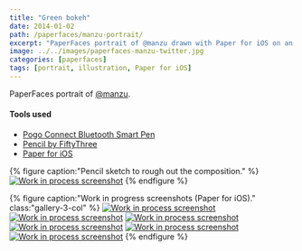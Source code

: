 ```yaml
---
title: "Green bokeh"
date: 2014-01-02
path: /paperfaces/manzu-portrait/
excerpt: "PaperFaces portrait of @manzu drawn with Paper for iOS on an iPad."
image: ../../images/paperfaces-manzu-twitter.jpg
categories: [paperfaces]
tags: [portrait, illustration, Paper for iOS]
---
```


PaperFaces portrait of [@manzu](https://twitter.com/manzu).

#### Tools used

- [Pogo Connect Bluetooth Smart Pen](https://www.amazon.com/gp/product/B009K448L4/ref=as_li_ss_tl?ie=UTF8&camp=1789&creative=390957&creativeASIN=B009K448L4&linkCode=as2&tag=mademist-20)
- [Pencil by FiftyThree](https://www.amazon.com/FiftyThree-Digital-Stylus-Pencil-iPhone/dp/B01JJBUYR4/ref=as_li_ss_tl?keywords=pencil+53&qid=1550586265&s=gateway&sr=8-3&linkCode=ll1&tag=mademist-20&linkId=0134793cb840affff60f2e45a7f64678&language=en_US)
- [Paper for iOS](https://paper.bywetransfer.com/)

{% figure caption:"Pencil sketch to rough out the composition." %}
[![Work in process screenshot](../../images/paperfaces-manzu-process-1-750.jpg)](../../images/paperfaces-manzu-process-1-lg.jpg)
{% endfigure %}

{% figure caption:"Work in progress screenshots (Paper for iOS)." class:"gallery-3-col" %}
[![Work in process screenshot](../../images/paperfaces-manzu-process-2-600.jpg)](../../images/paperfaces-manzu-process-2-lg.jpg)
[![Work in process screenshot](../../images/paperfaces-manzu-process-3-600.jpg)](../../images/paperfaces-manzu-process-3-lg.jpg)
[![Work in process screenshot](../../images/paperfaces-manzu-process-4-600.jpg)](../../images/paperfaces-manzu-process-4-lg.jpg)
[![Work in process screenshot](../../images/paperfaces-manzu-process-5-600.jpg)](../../images/paperfaces-manzu-process-5-lg.jpg)
[![Work in process screenshot](../../images/paperfaces-manzu-process-6-600.jpg)](../../images/paperfaces-manzu-process-6-lg.jpg)
[![Work in process screenshot](../../images/paperfaces-manzu-process-7-600.jpg)](../../images/paperfaces-manzu-process-7-lg.jpg)
{% endfigure %}
